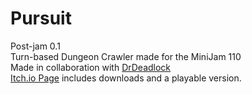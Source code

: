# Pursuit
Post-jam 0.1  
Turn-based Dungeon Crawler made for the MiniJam 110  
Made in collaboration with [DrDeadlock](https://drdeadlock.itch.io/)  
[Itch.io Page](https://upperc.itch.io/pursuit) includes downloads and a playable version.
